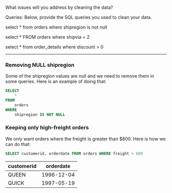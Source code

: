 What issues will you address by cleaning the data?





Queries:
Below, provide the SQL queries you used to clean your data.


select * from orders where shipregion is not null

select * FROM orders where shipvia = 2

select * from order_details where discount > 0

---

### Removing NULL shipregion
Some of the shipregion values are null and we need to remove them in some queries. Here is an example of doing that:

```sql
SELECT
	*
FROM
	orders
WHERE
	shipregion IS NOT NULL
```

### Keeping only high-freight orders
We only want orders where the freight is greater than $800. Here is how we can do that:

```sql
SELECT customerid, orderdate FROM orders WHERE freight > 800
```

| customerid | orderdate |
|-|-|
| QUEEN | 1996-12-04 |
| QUICK | 1997-05-19 |